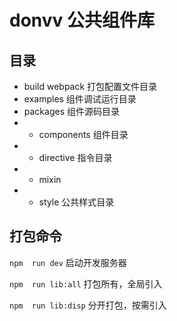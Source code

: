 # donvv 公共组件库

## 目录
- build  webpack 打包配置文件目录
- examples  组件调试运行目录
- packages  组件源码目录
- - components 组件目录
- - directive 指令目录
- - mixin
- - style 公共样式目录

## 打包命令
`npm  run dev`  启动开发服务器

`npm  run lib:all`  打包所有，全局引入

`npm  run lib:disp`  分开打包，按需引入
